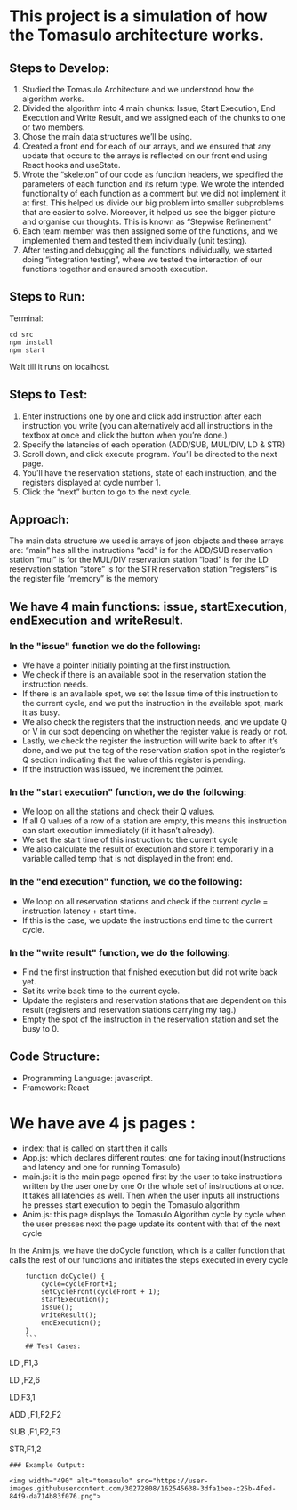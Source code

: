 # This project is a simulation of how the Tomasulo architecture works.

## Steps to Develop: 

1) Studied the Tomasulo Architecture and we understood how the algorithm works.
2) Divided the algorithm into 4 main chunks: Issue, Start Execution, End Execution and Write Result, and we assigned each of the chunks to one or two members.
3) Chose the main data structures we’ll be using.
4) Created a front end for each of our arrays, and we ensured that any update that occurs to the arrays is reflected on our front end using React hooks and useState.
5) Wrote the “skeleton” of our code as function headers, we specified the parameters of each function and its return type. We wrote the intended functionality of each function as a comment but we did not implement it at first. This helped us divide our big problem into smaller subproblems that are easier to solve. Moreover, it helped us see the bigger picture and organise our thoughts. This is known as “Stepwise Refinement”
6) Each team member was then assigned some of the functions, and we implemented them and tested them individually (unit testing).
7) After testing and debugging all the functions individually, we started doing “integration testing”, where we tested the interaction of our functions together and ensured smooth execution.
 


## Steps to Run:

Terminal: 
```
cd src
npm install 
npm start
```
Wait till it runs on localhost.

## Steps to Test:

1) Enter instructions one by one and click add instruction after each instruction you write (you can alternatively add all instructions in the textbox at once and click the button when you’re done.)
2) Specify the latencies of each operation (ADD/SUB, MUL/DIV, LD & STR)
3) Scroll down, and click execute program.  You’ll be directed to the next page.
4) You’ll have the reservation stations, state of each instruction, and the registers displayed at cycle number 1. 
5) Click the “next” button to go to the next cycle.


## Approach:
The main data structure we used is arrays of json objects and these arrays are:
“main” has all the instructions
“add” is for the ADD/SUB reservation station
“mul” is for the MUL/DIV reservation station
“load” is for the LD reservation station
“store” is for the STR reservation station
“registers” is the register file
“memory” is the memory

## We have 4 main functions: issue, startExecution, endExecution and writeResult.

### In the "issue" function we do the following:
- We have a pointer initially pointing at the first instruction.
- We check if there is an available spot in the reservation station the instruction needs.
- If there is an available spot, we set the Issue time of this instruction to the current cycle, and we put the instruction in the available spot, mark it as busy.
- We also check the registers that the instruction needs, and we update Q or V in our spot depending on whether the register value is ready or not.
- Lastly, we check the register the instruction will write back to after it’s done, and we put the tag of the reservation station spot in the register’s Q section indicating that the value of this register is pending.
- If the instruction was issued, we increment the pointer.

### In the "start execution" function, we do the following:
- We loop on all the stations and check their Q values.
- If all Q values of a row of a station are empty, this means this instruction can start execution immediately (if it hasn’t already). 
- We set the start time of this instruction to the current cycle
- We also calculate the result of execution and store it temporarily in a variable called temp that is not displayed in the front end. 

### In the "end execution" function, we do the following:
- We loop on all reservation stations and check if the current cycle = instruction latency + start time.
- If this is the case, we update the instructions end time to the current cycle.


### In the "write result" function, we do the following:
- Find the first  instruction that finished execution but did not write back yet.
- Set its write back time to the current cycle.
- Update the registers and reservation stations that are dependent on this result (registers and reservation stations carrying my tag.)
- Empty the spot of the instruction in the reservation station and set the busy to 0.

## Code Structure:

- Programming Language: javascript.
- Framework: React
# We have ave 4 js pages :
- index: that is called on start then it calls
- App.js: which declares different routes: one for taking input(Instructions and latency and one for running Tomasulo)
- main.js: it is the main page opened first by the user to take instructions written by the user one by one Or the whole set of instructions at once. It takes all latencies as well. Then when the user inputs all instructions he presses start execution to begin the Tomasulo algorithm
- Anim.js: this page displays the Tomasulo Algorithm cycle by cycle when the user presses next the page update its content with that of the next cycle 

In the Anim.js, we have the doCycle function, which is a caller function that calls the rest of our functions and initiates the steps executed in every cycle
```
    function doCycle() {
        cycle=cycleFront+1;
        setCycleFront(cycleFront + 1);
        startExecution();
        issue();
        writeResult();
        endExecution();
    }
    ```
    ## Test Cases:
```
LD ,F1,3		

LD ,F2,6	

LD,F3,1		

ADD ,F1,F2,F2	

SUB ,F1,F2,F3			

STR,F1,2
```
### Example Output:

<img width="490" alt="tomasulo" src="https://user-images.githubusercontent.com/30272808/162545638-3dfa1bee-c25b-4fed-84f9-da714b83f076.png">


